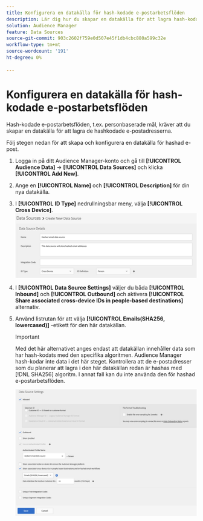 ```yaml
---
title: Konfigurera en datakälla för hash-kodade e-postarbetsflöden
description: Lär dig hur du skapar en datakälla för att lagra hash-kodade e-postmeddelanden för hash-kodade e-postarbetsflöden.
solution: Audience Manager
feature: Data Sources
source-git-commit: 903c2602f759e0d507e45f1db4cbc880a599c32e
workflow-type: tm+mt
source-wordcount: '191'
ht-degree: 0%

---
```



# Konfigurera en datakälla för hash-kodade e-postarbetsflöden

Hash-kodade e-postarbetsflöden, t.ex. personbaserade mål, kräver att du skapar en datakälla för att lagra de hashkodade e-postadresserna.

Följ stegen nedan för att skapa och konfigurera en datakälla för hashad e-post.

1. Logga in på ditt Audience Manager-konto och gå till **[!UICONTROL Audience Data]** -> **[!UICONTROL Data Sources]** och klicka **[!UICONTROL Add New]**.
1. Ange en **[!UICONTROL Name]** och **[!UICONTROL Description]** för din nya datakälla.
1. I **[!UICONTROL ID Type]** nedrullningsbar meny, välja **[!UICONTROL Cross Device]**.
   ![Audience Manager-gränssnittsbild som visar avsnittet med information om datakällan.](../features/assets/create-hashed-email-data-source.png)
1. I **[!UICONTROL Data Source Settings]** väljer du båda **[!UICONTROL Inbound]** och **[!UICONTROL Outbound]** och aktivera **[!UICONTROL Share associated cross-device IDs in people-based destinations]** alternativ.
1. Använd listrutan för att välja **[!UICONTROL Emails(SHA256, lowercased)]** -etikett för den här datakällan.

   >[!IMPORTANT]
   >
   >Med det här alternativet anges endast att datakällan innehåller data som har hash-kodats med den specifika algoritmen. Audience Manager hash-kodar inte data i det här steget. Kontrollera att de e-postadresser som du planerar att lagra i den här datakällan redan är hashas med [!DNL SHA256] algoritm. I annat fall kan du inte använda den för hashad e-postarbetsflöden.

   ![Audience Manager-gränssnittsbild som visar avsnittet med inställningar för datakälla.](../features/assets/data-source-settings.png)


